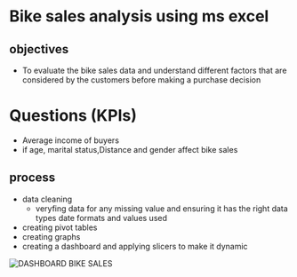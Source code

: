 # Bike sales analysis using ms excel
## objectives
- To evaluate the bike sales data and understand different factors that are considered by the customers before making a purchase decision

# Questions (KPIs)
- Average income of buyers 
- if age, marital status,Distance and gender affect bike sales

## process
- data cleaning
   - veryfing data for any missing value and ensuring it has the right data types date formats and values used
- creating pivot tables
- creating graphs 
- creating a dashboard and applying slicers to make it dynamic
  
![DASHBOARD BIKE SALES](https://github.com/user-attachments/assets/becc26ca-4af8-47a6-9932-a382e0619353)











